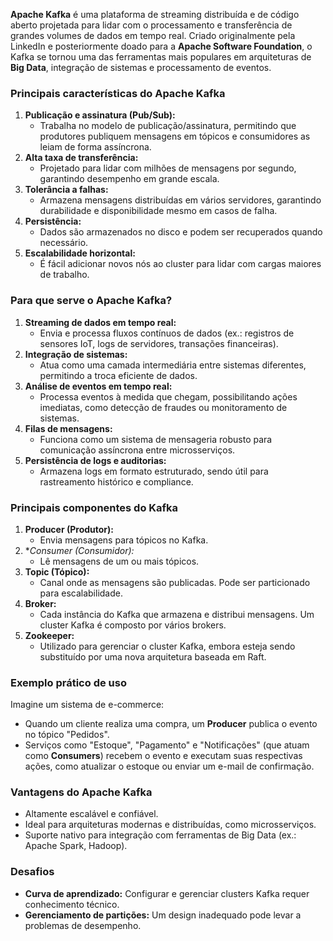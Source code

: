 **Apache Kafka** é uma plataforma de streaming distribuída e de código aberto projetada para lidar com o processamento e transferência de grandes volumes de dados em tempo real. Criado originalmente pela LinkedIn e posteriormente doado para a **Apache Software Foundation**, o Kafka se tornou uma das ferramentas mais populares em arquiteturas de **Big Data**, integração de sistemas e processamento de eventos.

### **Principais características do Apache Kafka**

1. **Publicação e assinatura (Pub/Sub):**
    - Trabalha no modelo de publicação/assinatura, permitindo que produtores publiquem mensagens em tópicos e consumidores as leiam de forma assíncrona.
2. **Alta taxa de transferência:**
    - Projetado para lidar com milhões de mensagens por segundo, garantindo desempenho em grande escala.
3. **Tolerância a falhas:**
    - Armazena mensagens distribuídas em vários servidores, garantindo durabilidade e disponibilidade mesmo em casos de falha.
4. **Persistência:**
    - Dados são armazenados no disco e podem ser recuperados quando necessário.
5. **Escalabilidade horizontal:**
    - É fácil adicionar novos nós ao cluster para lidar com cargas maiores de trabalho.

### **Para que serve o Apache Kafka?**

1. **Streaming de dados em tempo real:**
    - Envia e processa fluxos contínuos de dados (ex.: registros de sensores IoT, logs de servidores, transações financeiras).
2. **Integração de sistemas:**
    - Atua como uma camada intermediária entre sistemas diferentes, permitindo a troca eficiente de dados.
3. **Análise de eventos em tempo real:**
    - Processa eventos à medida que chegam, possibilitando ações imediatas, como detecção de fraudes ou monitoramento de sistemas.
4. **Filas de mensagens:**
    - Funciona como um sistema de mensageria robusto para comunicação assíncrona entre microsserviços.
5. **Persistência de logs e auditorias:**
    - Armazena logs em formato estruturado, sendo útil para rastreamento histórico e compliance.

### **Principais componentes do Kafka**

1. **Producer (Produtor):**
    - Envia mensagens para tópicos no Kafka.
2. **Consumer (Consumidor):*
    - Lê mensagens de um ou mais tópicos.
3. **Topic (Tópico):**
    - Canal onde as mensagens são publicadas. Pode ser particionado para escalabilidade.
4. **Broker:**
    - Cada instância do Kafka que armazena e distribui mensagens. Um cluster Kafka é composto por vários brokers.
5. **Zookeeper:**
    - Utilizado para gerenciar o cluster Kafka, embora esteja sendo substituído por uma nova arquitetura baseada em Raft.

### **Exemplo prático de uso**

Imagine um sistema de e-commerce:
- Quando um cliente realiza uma compra, um **Producer** publica o evento no tópico "Pedidos".
- Serviços como "Estoque", "Pagamento" e "Notificações" (que atuam como **Consumers**) recebem o evento e executam suas respectivas ações, como atualizar o estoque ou enviar um e-mail de confirmação.

### **Vantagens do Apache Kafka**

- Altamente escalável e confiável.
- Ideal para arquiteturas modernas e distribuídas, como microsserviços.
- Suporte nativo para integração com ferramentas de Big Data (ex.: Apache Spark, Hadoop).

### **Desafios**

- **Curva de aprendizado:** Configurar e gerenciar clusters Kafka requer conhecimento técnico.
- **Gerenciamento de partições:** Um design inadequado pode levar a problemas de desempenho.


